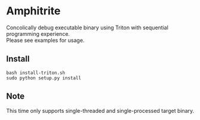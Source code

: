 Amphitrite
===
Concolically debug executable binary using Triton with sequential programming experience.  
Please see examples for usage.

Install
---
```
bash install-triton.sh
sudo python setup.py install
```

Note
---
This time only supports single-threaded and single-processed target binary.